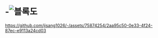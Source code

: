 # -![블록도](https://github.com/jisang1026/-/assets/75874254/4213260a-2c40-42fa-8889-3b4efb08765a)
https://github.com/jisang1026/-/assets/75874254/2aa95c50-0e33-4f24-87ec-e9113a24cd03

